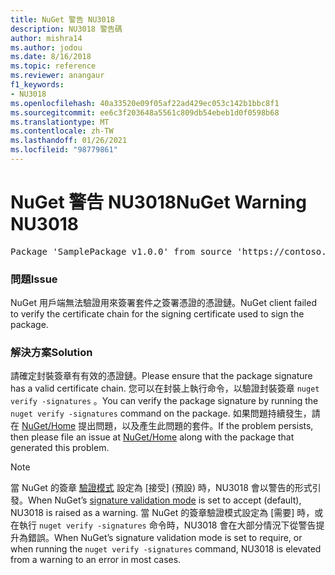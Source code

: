 ```yaml
---
title: NuGet 警告 NU3018
description: NU3018 警告碼
author: mishra14
ms.author: jodou
ms.date: 8/16/2018
ms.topic: reference
ms.reviewer: anangaur
f1_keywords:
- NU3018
ms.openlocfilehash: 40a33520e09f05af22ad429ec053c142b1bbc8f1
ms.sourcegitcommit: ee6c3f203648a5561c809db54ebeb1d0f0598b68
ms.translationtype: MT
ms.contentlocale: zh-TW
ms.lasthandoff: 01/26/2021
ms.locfileid: "98779861"
---
```

# <a name="nuget-warning-nu3018"></a><span data-ttu-id="90832-103">NuGet 警告 NU3018</span><span class="sxs-lookup"><span data-stu-id="90832-103">NuGet Warning NU3018</span></span>

<pre>Package 'SamplePackage v1.0.0' from source 'https://contoso.com/index.json': The primary signature found a chain building issue: A certificate chain processed, but terminated in a root certificate which is not trusted by the trust provider.</pre>

### <a name="issue"></a><span data-ttu-id="90832-104">問題</span><span class="sxs-lookup"><span data-stu-id="90832-104">Issue</span></span>

<span data-ttu-id="90832-105">NuGet 用戶端無法驗證用來簽署套件之簽署憑證的憑證鏈。</span><span class="sxs-lookup"><span data-stu-id="90832-105">NuGet client failed to verify the certificate chain for the signing certificate used to sign the package.</span></span>


### <a name="solution"></a><span data-ttu-id="90832-106">解決方案</span><span class="sxs-lookup"><span data-stu-id="90832-106">Solution</span></span>

<span data-ttu-id="90832-107">請確定封裝簽章有有效的憑證鏈。</span><span class="sxs-lookup"><span data-stu-id="90832-107">Please ensure that the package signature has a valid certificate chain.</span></span> <span data-ttu-id="90832-108">您可以在封裝上執行命令，以驗證封裝簽章 `nuget verify -signatures` 。</span><span class="sxs-lookup"><span data-stu-id="90832-108">You can verify the package signature by running the `nuget verify -signatures` command on the package.</span></span> <span data-ttu-id="90832-109">如果問題持續發生，請在 [NuGet/Home](https://github.com/NuGet/Home/issues) 提出問題，以及產生此問題的套件。</span><span class="sxs-lookup"><span data-stu-id="90832-109">If the problem persists, then please file an issue at [NuGet/Home](https://github.com/NuGet/Home/issues) along with the package that generated this problem.</span></span>


> [!Note]
> <span data-ttu-id="90832-110">當 NuGet 的簽章 [驗證模式](../../consume-packages/installing-signed-packages.md#configure-package-signature-requirements) 設定為 [接受] (預設) 時，NU3018 會以警告的形式引發。</span><span class="sxs-lookup"><span data-stu-id="90832-110">When NuGet’s [signature validation mode](../../consume-packages/installing-signed-packages.md#configure-package-signature-requirements) is set to accept (default), NU3018 is raised as a warning.</span></span> <span data-ttu-id="90832-111">當 NuGet 的簽章驗證模式設定為 [需要] 時，或在執行 `nuget verify -signatures` 命令時，NU3018 會在大部分情況下從警告提升為錯誤。</span><span class="sxs-lookup"><span data-stu-id="90832-111">When NuGet’s signature validation mode is set to require, or when running the `nuget verify -signatures` command, NU3018 is elevated from a warning to an error in most cases.</span></span> 
